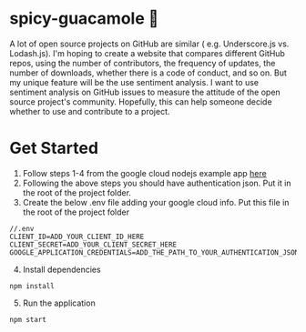 # spicy-guacamole :volcano:

A lot of open source projects on GitHub are similar ( e.g. Underscore.js vs. Lodash.js). I'm hoping to create a website that compares different GitHub repos, using the number of contributors, the frequency of updates, the number of downloads, whether there is a code of conduct, and so on. But my unique feature will be the use sentiment analysis. I want to use sentiment analysis on GitHub issues to measure the attitude of the open source project's community. Hopefully, this can help someone decide whether to use and contribute to a project.

# Get Started

1. Follow steps 1-4 from the google cloud nodejs example app [here](https://github.com/googleapis/nodejs-language/#quickstart)
2. Following the above steps you should have authentication json. Put it in the root of the project folder.
3. Create the below .env file adding your google cloud info. Put this file in the root of the project folder

```
//.env
CLIENT_ID=ADD_YOUR_CLIENT_ID_HERE
CLIENT_SECRET=ADD_YOUR_CLIENT_SECRET_HERE
GOOGLE_APPLICATION_CREDENTIALS=ADD_THE_PATH_TO_YOUR_AUTHENTICATION_JSON_HERE
```

4. Install dependencies

```
npm install
```

5. Run the application

```
npm start
```
